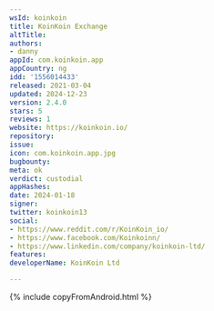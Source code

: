 ```yaml
---
wsId: koinkoin
title: KoinKoin Exchange
altTitle: 
authors:
- danny
appId: com.koinkoin.app
appCountry: ng
idd: '1556014433'
released: 2021-03-04
updated: 2024-12-23
version: 2.4.0
stars: 5
reviews: 1
website: https://koinkoin.io/
repository: 
issue: 
icon: com.koinkoin.app.jpg
bugbounty: 
meta: ok
verdict: custodial
appHashes: 
date: 2024-01-18
signer: 
twitter: koinkoin13
social:
- https://www.reddit.com/r/KoinKoin_io/
- https://www.facebook.com/Koinkoinn/
- https://www.linkedin.com/company/koinkoin-ltd/
features: 
developerName: KoinKoin Ltd

---
```


{% include copyFromAndroid.html %}
